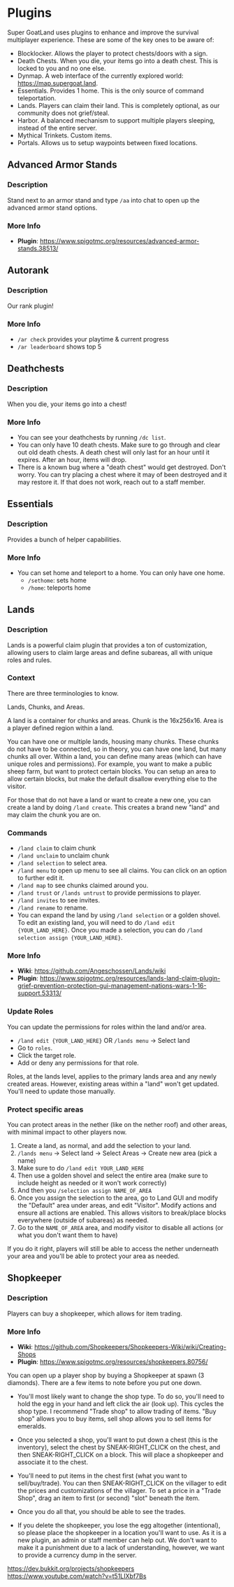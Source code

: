 # Plugins

Super GoatLand uses plugins to enhance and improve the survival multiplayer experience. These are some of the key ones
to be aware of:

- Blocklocker. Allows the player to protect chests/doors with a sign.
- Death Chests. When you die, your items go into a death chest. This is locked to you and no one else.
- Dynmap. A web interface of the currently explored world: https://map.supergoat.land.
- Essentials. Provides 1 home. This is the only source of command teleportation.
- Lands. Players can claim their land. This is completely optional, as our community does not grief/steal.
- Harbor. A balanced mechanism to support multiple players sleeping, instead of the entire server.
- Mythical Trinkets. Custom items.
- Portals. Allows us to setup waypoints between fixed locations.

## Advanced Armor Stands

### Description

Stand next to an armor stand and type `/aa` into chat to open up the advanced armor stand options.

### More Info

- **Plugin**: https://www.spigotmc.org/resources/advanced-armor-stands.38513/

## Autorank

### Description

Our rank plugin!

### More Info

- `/ar check` provides your playtime & current progress
- `/ar leaderboard` shows top 5

## Deathchests

### Description

When you die, your items go into a chest!

### More Info

- You can see your deathchests by running `/dc list`.
- You can only have 10 death chests. Make sure to go through and clear out old death chests. A death chest will only
  last for an hour until it expires. After an hour, items will drop.
- There is a known bug where a "death chest" would get destroyed. Don't worry. You can try placing a chest where it may
  of been destroyed and it may restore it. If that does not work, reach out to a staff member.

## Essentials

### Description

Provides a bunch of helper capabilities.

### More Info

- You can set home and teleport to a home. You can only have one home.
  - `/sethome`: sets home
  - `/home`: teleports home

## Lands

### Description

Lands is a powerful claim plugin that provides a ton of customization, allowing users to claim large areas and define
subareas, all with unique roles and rules.

### Context

There are three terminologies to know.

Lands, Chunks, and Areas.

A land is a container for chunks and areas. Chunk is the 16x256x16. Area is a player defined region within a land.

You can have one or multiple lands, housing many chunks. These chunks do not have to be connected, so in theory, you can
have one land, but many chunks all over. Within a land, you can define many areas (which can have unique roles and
permissions). For example, you want to make a public sheep farm, but want to protect certain blocks. You can setup an
area to allow certain blocks, but make the default disallow everything else to the visitor.

For those that do not have a land or want to create a new one, you can create a land by doing `/land create`. This
creates a brand new "land" and may claim the chunk you are on.

### Commands

- `/land claim` to claim chunk
- `/land unclaim` to unclaim chunk
- `/land selection` to select area.
- `/land menu` to open up menu to see all claims. You can click on an option to further edit it.
- `/land map` to see chunks claimed around you.
- `/land trust` or `/lands untrust` to provide permissions to player.
- `/land invites` to see invites.
- `/land rename` to rename.
- You can expand the land by using `/land selection` or a golden shovel. To edit an existing land, you will need to do
  `/land edit {YOUR_LAND_HERE}`. Once you made a selection, you can do `/land selection assign {YOUR_LAND_HERE}`.

### More Info

- **Wiki**: https://github.com/Angeschossen/Lands/wiki
- **Plugin**:
  https://www.spigotmc.org/resources/lands-land-claim-plugin-grief-prevention-protection-gui-management-nations-wars-1-16-support.53313/

### Update Roles

You can update the permissions for roles within the land and/or area.

- `/land edit {YOUR_LAND_HERE}` OR `/lands menu` -> Select land
- Go to `roles`.
- Click the target role.
- Add or deny any permissions for that role.

Roles, at the lands level, applies to the primary lands area and any newly created areas. However, existing areas within
a "land" won't get updated. You'll need to update those manually.

### Protect specific areas

You can protect areas in the nether (like on the nether roof) and other areas, with minimal impact to other players now.

1. Create a land, as normal, and add the selection to your land.
2. `/lands menu` -> Select land -> Select Areas -> Create new area (pick a name)
3. Make sure to do `/land edit YOUR_LAND_HERE`
4. Then use a golden shovel and select the entire area (make sure to include height as needed or it won't work
   correctly)
5. And then you `/selection assign NAME_OF_AREA`
6. Once you assign the selection to the area, go to Land GUI and modify the "Default" area under areas, and edit
   "Visitor". Modify actions and ensure all actions are enabled. This allows visitors to break/place blocks everywhere
   (outside of subareas) as needed.
7. Go to the `NAME_OF_AREA` area, and modify visitor to disable all actions (or what you don't want them to have)

If you do it right, players will still be able to access the nether underneath your area and you'll be able to protect
your area as needed.

## Shopkeeper

### Description

Players can buy a shopkeeper, which allows for item trading.

### More Info

- **Wiki**: https://github.com/Shopkeepers/Shopkeepers-Wiki/wiki/Creating-Shops
- **Plugin**: https://www.spigotmc.org/resources/shopkeepers.80756/

You can open up a player shop by buying a Shopkeeper at spawn (3 diamonds). There are a few items to note before you put
one down.

- You'll most likely want to change the shop type. To do so, you'll need to hold the egg in your hand and left click the
  air (look up). This cycles the shop type. I recommend "Trade shop" to allow trading of items. "Buy shop" allows you to
  buy items, sell shop allows you to sell items for emeralds.

- Once you selected a shop, you'll want to put down a chest (this is the inventory), select the chest by
  SNEAK-RIGHT_CLICK on the chest, and then SNEAK-RIGHT_CLICK on a block. This will place a shopkeeper and associate it
  to the chest.

- You'll need to put items in the chest first (what you want to sell/buy/trade). You can then SNEAK-RIGHT_CLICK on the
  villager to edit the prices and customizations of the villager. To set a price in a "Trade Shop", drag an item to
  first (or second) "slot" beneath the item.

- Once you do all that, you should be able to see the trades.

- If you delete the shopkeeper, you lose the egg altogether (intentional), so please place the shopkeeper in a location
  you'll want to use. As it is a new plugin, an admin or staff member can help out. We don't want to make it a
  punishment due to a lack of understanding, however, we want to provide a currency dump in the server.

https://dev.bukkit.org/projects/shopkeepers https://www.youtube.com/watch?v=t51LIXbf7Bs
